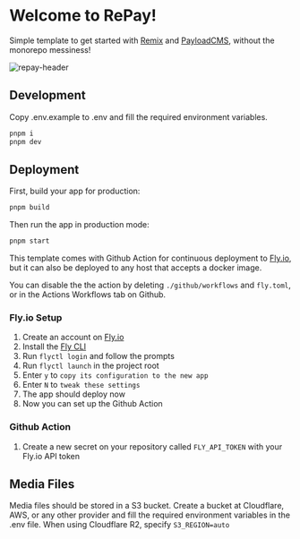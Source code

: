 # Welcome to RePay!

Simple template to get started with [Remix](https://remix.run) and [PayloadCMS](https://payloadcms.com), without the monorepo messiness!

![repay-header](https://github.com/manawiki/repay/assets/84349818/9fc343c2-0c6f-4d2d-a603-c838f8d21156)

## Development

Copy .env.example to .env and fill the required environment variables.

```sh
pnpm i
pnpm dev
```

## Deployment

First, build your app for production:

```sh
pnpm build
```

Then run the app in production mode:

```sh
pnpm start
```

This template comes with Github Action for continuous deployment to [Fly.io](https://fly.io/docs/speedrun/), but it can also be deployed to any host that accepts a docker image.

You can disable the the action by deleting `./github/workflows` and `fly.toml`, or in the Actions Workflows tab on Github.

### Fly.io Setup

1. Create an account on [Fly.io](https://fly.io)
1. Install the [Fly CLI](https://fly.io/docs/getting-started/installing-flyctl/)
1. Run `flyctl login` and follow the prompts
1. Run `flyctl launch` in the project root
1. Enter `y` to `copy its configuration to the new app`
1. Enter `N` to `tweak these settings`
1. The app should deploy now
1. Now you can set up the Github Action

### Github Action

1. Create a new secret on your repository called `FLY_API_TOKEN` with your Fly.io API token

## Media Files

Media files should be stored in a S3 bucket. Create a bucket at Cloudflare, AWS, or any other provider and fill the required environment variables in the .env file. When using Cloudflare R2, specify `S3_REGION=auto`